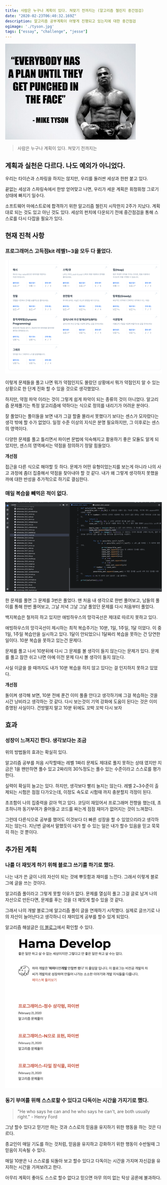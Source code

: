 ```yaml
---
title: 사람은 누구나 계획이 있다. 쳐맞기 전까지는 (알고리즘 첼린지 중간점검) 
date: "2020-02-23T06:40:32.169Z"
description: 알고리즘 공부계획이 어떻게 진행되고 있는지에 대한 중간점검
ogimage: './tyson.jpg'
tags: ["essay", "challenge", "jesse"]
---
```


![타이슨](./tyson.jpg)
> 사람은 누구나 계획이 있다. 쳐맞기 전까지는

## 계획과 실천은 다르다. 나도 예외가 아니었다. 

우리는 타이슨과 스파링을 하지는 않지만, 우리를 둘러싼 세상과 한판 붙고 있다. 

끝없는 세상과 스파링속에서 한방 얻어맞고 나면, 우리가 세운 계획은 휘청휘청 그로기 상태에 빠지기 일수다. 

소프트웨어 마에스트로에 합격하기 위한 알고리즘 첼린지 시작한지 2주가 지났다. 계획대로 되는 것도 있고 아닌 것도 있다. 세상의 펀치에 다운되기 전에 중간점검을 통해 스스로를 다시 다잡을 필요가 있다. 


## 현재 진척 사항 

### 프로그래머스 고득점kit 레벨1~3을 모두 다 풀었다.

![programmers](./programmers.png)

이렇게 문제들을 풀고 나면 뭐가 약점인지도 몰랐던 상황에서 뭐가 약점인지 알 수 있는 상황으로 한 단계 진화 할 수 있을 것으로 생각했었다. 

하지만, 약점 파악 이라는 것이 그렇게 쉽게 파악이 되는 종류의 것이 아니었다. 알고리즘 문제풀기는 특정 알고리즘에 약하다는 식으로 정의를 내리기가 어려운 분야다.

잘 풀었다는 풀이들을 보면 내가 그걸 할줄 몰라서 못했다기 보다는 센스가 모자랐다는 생각 밖에 할 수가 없었다. 일정 수준 이상의 지식은 분명 필요하지만, 그 이후로는 센스의 영역이다. 

다양한 문제를 풀고 틀리면서 파이썬 문법에 익숙해지고 활용하기 좋은 모듈도 알게 되었지만, 센스의 영역에서는 약점을 정의하기 정말 힘들었다.

**개선점**

접근을 다른 식으로 해야할 듯 하다. 문제가 어떤 유형이었는지를 보는게 아니라 나의 사고 과정에 좀더 집중해서 약점을 찾아내야 할 것 같다. 내가 왜 그렇게 생각하지 못했을까에 대한 반성을 추가적으로 하기로 결심한다. 

### 매일 복습을 빼먹은 적이 없다.

![ide](./ide.png)


한 문제를 풀면 그 문제를 3번은 풀었다. 맨 처음 내 생각으로 한번 풀어보고, 남들의 풀이를 통해 한번 풀어보고, 그날 저녁 그날 그날 풀었던 문제를 다시 처음부터 풀었다. 

백지복습은 철저히 하고 있지만 애빙하우스의 망각곡선은 제대로 따르지 못하고 있다.

애빙하우스의 망각곡선이 제시하는 최적 복습주기는 10분, 1일, 1주일, 1달 이었다. 이 중 1일, 1주일 복습만을 실시하고 있다. 1달이 안되었으니 1달짜리 복습을 못하는 건 당연한 일이다. 10분 복습을 못하고 있는건 문제다. 

문제를 풀고 나서 10분뒤에 다시 그 문제를 볼 생각이 들지 않는다는 문제가 있다. 문제를 풀고 잠깐 쉬고 나면 아예 이전 문제 다시 볼 생각이 들지 않는다. 


사실 이글을 쓸 때까지도 내가 10분 복습을 하지 않고 있다는 걸 인지하지 못하고 있었다. 

**개선점**

돌이켜 생각해 보면, 10분 전에 푼건 이미 풀줄 안다고 생각하기에 그걸 복습하는 것을 시간 낭비라고 생각하는 것 같다. 다시 보는것이 기억 강화에 도움이 된다는 것은 이미 증명된 사실이다. 건방떨지 말고 10분 뒤에도 꼬박 꼬박 다시 보자 

## 효과

### 성장이 느껴지긴 한다. 생각보다는 조금 

위의 방법들의 효과는 확실히 있다.

알고리즘 공부를 처음 시작할때는 레벨 1짜리 문제도 제대로 풀지 못하는 상태 였지만 지금은 1을 왠만하면 풀수 있고 2짜리의 30%정도는 풀수 있는 수준이라고 스스로를 평가한다. 

실력이 확실히 늘고는 있다. 하지만, 생각보다 빨리 늘지는 않는다. 레벨 2~3수준이 출제되는 시험은 점점 다가오는데, 이정도 속도로 시험때 까지 충분할지 걱정이 된다. 

초조함이 나의 집중력을 갉아 먹고 있다. 코딩이 재밌어서 프로그래머 전향을 했는데, 초조하니까 동기부여가 줄어들고 코드를 짜는게 점점 재미가 없어지는 것이 느껴졌다. 

그런데 다른식으로 공부를 했어도 이것보다 더 빠른 성장을 할 수 있었으리라고 생각하지는 않는다. 지난번 글에서 말했듯이 내가 할 수 있는 일은 내가 할수 있음을 믿고 묵묵히 하는 것 뿐이다. 

## 추가된 계획

### 나를 더 재밋게 하기 위해 블로그 쓰기를 하기로 했다.

나는 내가 쓴 글이 나의 자산이 되는 것에 뿌듯함과 재미를 느낀다. 그래서 이렇게 블로그에 글을 쓰는 것이다. 

알고리즘 풀이라고 그렇게 못할 이유가 없다. 문제를 열심히 풀고 그걸 글로 남겨 나의 자산으로 만든다면, 문제를 푸는 것을 더 재밋게 할수 있을 것 같다. 

그래서 나의 개발 블로그에 알고리즘 풀이 글을 연재하기 시작했다. 실제로 글쓰기로 나의 자산이 늘어난다고 생각하니 더 재미있게 공부를 할수 있게 되었다. 

알고리즘 해설글은 [이 블로그](https://hamadevelop.me)에서 확인할 수 있다. 

![hama](./hama.png)

### 동기 부여를 위해 스스로할 수 있다고 다독이는 시간을 가지기로 했다.

>"He who says he can and he who says he can't, are both usually right." - Henry Ford


그냥 할수 있다고 믿기만 하는 것과 스스로의 믿음을 유지하기 위한 행동을 하는 것은 다르다. 

종교인이 매일 기도를 하는 것처럼, 믿음을 유지하고 강화하기 위한 행동이 수반될때 그 믿음이 지속될 수 있다. 

매일 10분은 나 스스로를 되돌아 보고 할수 있다고 다독이는 시간을 가지며 자신감을 유지하는 시간을 가져보려고 한다. 

아무리 계획이 좋아도 스스로 할수 없다고 믿으면 아무 의미 없는 탁상 공론에 불과하다.















